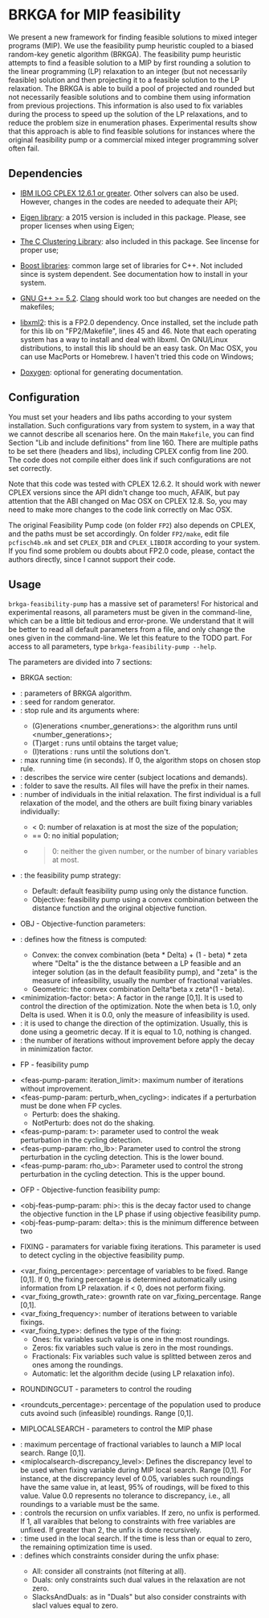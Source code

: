 BRKGA for MIP feasibility
===============================================================================

We present a new framework for finding feasible solutions to mixed integer
programs (MIP). We use the feasibility pump heuristic coupled to a biased
random-key genetic algorithm (BRKGA). The feasibility pump heuristic attempts
to find a feasible solution to a MIP by first rounding a solution to the linear
programming (LP) relaxation to an integer (but not necessarily feasible)
solution and then projecting it to a feasible solution to the LP relaxation.
The BRKGA is able to build a pool of projected and rounded but not necessarily
feasible solutions and to combine them using information from previous
projections. This information is also used to fix variables during the process
to speed up the solution of the LP relaxations, and to reduce the problem size
in enumeration phases. Experimental results show that this approach is able to
find feasible solutions for instances where the original feasibility pump or a
commercial mixed integer programming solver often fail.


Dependencies
-------------------------------------------------------------------------------

- [IBM ILOG CPLEX 12.6.1 or greater](https://www.ibm.com/products/ilog-cplex-optimization-studio). 
  Other solvers can also be used. However, changes in the codes are needed 
  to adequate their API;

- [Eigen library](http://eigen.tuxfamily.org): a 2015 version is included in 
  this package. Please, see proper licenses when using Eigen;

- [The C Clustering Library](http://bonsai.hgc.jp/~mdehoon/software/cluster):
  also included in this package. See lincense for proper use;

- [Boost libraries](https://www.boost.org): common large set of libraries for
  C++. Not included since is system dependent. See documentation how to 
  install in your system.

- [GNU G++ >= 5.2](https://gcc.gnu.org). [Clang](https://clang.llvm.org) 
  should work too but changes are needed on the makefiles;

- [libxml2](http://www.xmlsoft.org/): this is a FP2.0 dependency.  Once
  installed, set the include path for this lib on "FP2/Makefile", lines 45 and
  46. Note that each operating system has a way to install and deal with
  libxml. On GNU/Linux distributions, to install this lib should be an easy
  task. On Mac OSX, you can use MacPorts or Homebrew. I haven't tried this code
  on Windows;

- [Doxygen](http://doxygen.nl): optional for generating documentation.


Configuration
-------------------------------------------------------------------------------

You must set your headers and libs paths according to your system installation.
Such configurations vary from system to system, in a way that we cannot
describe all scenarios here. On the main `Makefile`, you can find Section "Lib
and include definitions" from line 160.  There are multiple paths to be set
there (headers and libs), including CPLEX config from line 200. The code does
not compile either does link if such configurations are not set correctly.

Note that this code was tested with CPLEX 12.6.2. It should work with newer
CPLEX versions since the API didn't change too much, AFAIK, but pay attention
that the ABI changed on Mac OSX on CPLEX 12.8. So, you may need to make more
changes to the code link correctly on Mac OSX.

The original Feasibility Pump code (on folder `FP2`) also depends on CPLEX, and
the paths must be set accordingly. On folder `FP2/make`, edit file
`pcfisch4b.mk` and set `CPLEX_DIR` and `CPLEX_LIBDIR` according to your system.
If you find some problem ou doubts about FP2.0 code, please, contact the
authors directly, since I cannot support their code.


Usage
-------------------------------------------------------------------------------

`brkga-feasibility-pump` has a massive set of parameters! For historical and
experimental reasons, all parameters must be given in the command-line, which
can be a little bit tedious and error-prone. We understand that it will be
better to read all default parameters from a file, and only change the ones
given in the command-line. We let this feature to the TODO part. For access to
all parameters, type `brkga-feasibility-pump --help`.

The parameters are divided into 7 sections:

* BRKGA section:
 - <config-file>: parameters of BRKGA algorithm.
 - <seed>: seed for random generator.
 - <stop-rule> <stop-arg>: stop rule and its arguments where:
	+ (G)enerations <number_generations>: the algorithm runs until <number_generations>;
	+ (T)arget <value of expected target>: runs until obtains the target value;
	+ (I)terations <max generations without improvement>: runs until the solutions don't.
 - <max-time>: max running time (in seconds). If 0, the algorithm stops on chosen stop rule.
 - <LP-or-MPS-file>: describes the service wire center (subject locations and demands).
 - <output-dir>: folder to save the results. All files will have the <LP-or-MPS-file>
   prefix in their names.
 - <initial-population>: number of individuals in the initial relaxation.
   The first individual is a full relaxation of the model, and the others
   are built fixing binary variables individually:
	+ < 0: number of relaxation is at most the size of the population;
	+ == 0: no initial population;
	+ > 0: neither the given number, or the number of binary variables at most.
 - <pump-strategy>: the feasibility pump strategy:
	+ Default: default feasibility pump using only the distance function.
	+ Objective: feasibility pump using a convex combination between the
	             distance function and the original objective function.

* OBJ - Objective-function parameters:
 - <fitness-type>: defines how the fitness is computed:
	+ Convex: the convex combination (beta * Delta) + (1 - beta) * zeta
	  where "Delta" is the the distance between a LP feasible and
	  an integer solution (as in the default feasibility pump), and
	  "zeta" is the measure of infeasibility, usually the number of fractional variables. 
	+ Geometric: the convex combination Delta^beta x zeta^(1 - beta).
 - <minimization-factor: beta>: A factor in the range [0,1]. It is used to control the
   direction of the optimization. Note the when beta is 1.0, only
    Delta is used. When it is 0.0, only the measure of infeasibility is used.
 - <minimization-factor-decay>: it is used to change the direction of the optimization.
   Usually, this is done using a geometric decay. If it is equal to 1.0, nothing is changed.
 - <decay-application-offset>: the number of iterations without improvement before apply
   the decay in minimization factor.

* FP - feasibility pump
 - <feas-pump-param: iteration_limit>: maximum number of iterations without improvement.
 - <feas-pump-param: perturb_when_cycling>: indicates if a perturbation must be done when FP cycles.
	+ Perturb: does the shaking.
	+ NotPerturb: does not do the shaking.
 - <feas-pump-param: t>: parameter used to control the weak perturbation in the
   cycling detection.
 - <feas-pump-param: rho_lb>: Parameter used to control the strong perturbation
   in the cycling detection. This is the lower bound.
 - <feas-pump-param: rho_ub>: Parameter used to control the strong perturbation
   in the cycling detection. This is the upper bound.

* OFP - Objective-function feasibility pump:
 - <obj-feas-pump-param: phi>: this is the decay factor used to change the
   objective function in the LP phase if using objective feasibility pump.
 - <obj-feas-pump-param: delta>: this is the minimum difference between two

* FIXING - paramaters for variable fixing
   iterations. This parameter is used to detect cycling in the objective feasibility pump.
 - <var_fixing_percentage>: percentage of variables to be fixed. Range [0,1].
   If 0, the fixing percentage is determined automatically using information from LP
   relaxation. if < 0, does not perform fixing.
 - <var_fixing_growth_rate>: grownth rate on var_fixing_percentage. Range [0,1].
 - <var_fixing_frequency>: number of iterations between to variable fixings.
 - <var_fixing_type>: defines the type of the fixing:
	+ Ones: fix variables such value is one in the most roundings.
	+ Zeros: fix variables such value is zero in the most roundings.
	+ Fractionals: Fix variables such value is splitted between zeros and ones
	               among the roundings.
	+ Automatic: let the algorithm decide (using LP relaxation info).

* ROUNDINGCUT - parameters to control the rouding
 - <roundcuts_percentage>: percentage of the population used to produce
   cuts avoind such (infeasible) roundings. Range [0,1].

* MIPLOCALSEARCH - parameters to control the MIP phase
 - <miplocalsearch-threshold>: maximum percentage of fractional variables to
   launch a MIP local search. Range [0,1].
 - <miplocalsearch-discrepancy_level>:  Defines the discrepancy level to be used
   when fixing variable during MIP local search. Range [0,1]. For instance, at the
   discrepancy level of 0.05, variables such roundings have the same value in,
   at least, 95% of roudings, will be fixed to this value. Value 0.0 represents
   no tolerance to discrepancy, i.e., all roundings to a variable must be the same.
 - <miplocalsearch-unfix-levels>: controls the recursion on unfix variables.
   If zero, no unfix is performed. If 1, all varaibles that belong to constraints
   with free variables are unfixed. If greater than 2, the unfix is done recursively.
 - <miplocalsearch-max-time>: time used in the local search. If the time is less than
   or equal to zero, the remaining optimization time is used.
 - <miplocalsearch-constraint-filtering>: defines which constraints consider during the unfix phase:
	+ All: consider all constraints (not filtering at all).
	+ Duals: only constraints such dual values in the relaxation are not zero.
	+ SlacksAndDuals: as in "Duals" but also consider constraints with slacl values equal to zero.
